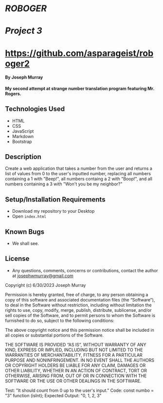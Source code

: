 # _ROBOGER_

# _Project 3_

# https://github.com/asparageist/roboger2

#### By Joseph Murray

#### My second attempt at strange number translation program featuring Mr. Rogers.

## Technologies Used

- HTML
- CSS
- JavaScript
- Markdown
- Bootstrap

## Description

Create a web application that takes a number from the user and returns a list of values from 0 to the user's inputted number, replacing all numbers containing a 1 with "Beep!", all numbers containg a 2 with "Boop!", and all numbers containing a 3 with "Won't you be my neighbor?"

## Setup/Installation Requirements

- Download my repository to your Desktop
- Open `index.html`

## Known Bugs

- We shall see.

## License

- Any questions, comments, concerns or contributions, contact the author at josephwmurray@gmail.com

Copyright (c) 6/30/2023 Joseph Murray

Permission is hereby granted, free of charge, to any person obtaining a copy of this software and associated documentation files (the “Software”), to deal in the Software without restriction, including without limitation the rights to use, copy, modify, merge, publish, distribute, sublicense, and/or sell copies of the Software, and to permit persons to whom the Software is furnished to do so, subject to the following conditions:

The above copyright notice and this permission notice shall be included in all copies or substantial portions of the Software.

THE SOFTWARE IS PROVIDED “AS IS”, WITHOUT WARRANTY OF ANY KIND, EXPRESS OR IMPLIED, INCLUDING BUT NOT LIMITED TO THE WARRANTIES OF MERCHANTABILITY, FITNESS FOR A PARTICULAR PURPOSE AND NONINFRINGEMENT. IN NO EVENT SHALL THE AUTHORS OR COPYRIGHT HOLDERS BE LIABLE FOR ANY CLAIM, DAMAGES OR OTHER LIABILITY, WHETHER IN AN ACTION OF CONTRACT, TORT OR OTHERWISE, ARISING FROM, OUT OF OR IN CONNECTION WITH THE SOFTWARE OR THE USE OR OTHER DEALINGS IN THE SOFTWARE.

Test: "It should count from 0 up to the user's input."
Code:
const numbo = "3"
function (isInt);
Expected Output: "0, 1, 2, 3"

